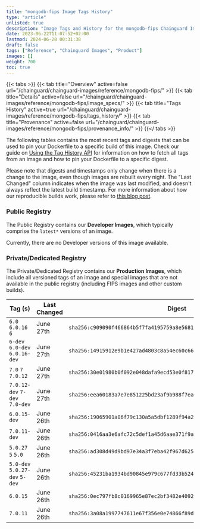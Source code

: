 ```yaml
---
title: "mongodb-fips Image Tags History"
type: "article"
unlisted: true
description: "Image Tags and History for the mongodb-fips Chainguard Image"
date: 2023-06-22T11:07:52+02:00
lastmod: 2024-06-28 00:31:38
draft: false
tags: ["Reference", "Chainguard Images", "Product"]
images: []
weight: 700
toc: true
---
```


{{< tabs >}}
{{< tab title="Overview" active=false url="/chainguard/chainguard-images/reference/mongodb-fips/" >}}
{{< tab title="Details" active=false url="/chainguard/chainguard-images/reference/mongodb-fips/image_specs/" >}}
{{< tab title="Tags History" active=true url="/chainguard/chainguard-images/reference/mongodb-fips/tags_history/" >}}
{{< tab title="Provenance" active=false url="/chainguard/chainguard-images/reference/mongodb-fips/provenance_info/" >}}
{{</ tabs >}}

The following tables contains the most recent tags and digests that can be used to pin your Dockerfile to a specific build of this image. Check our guide on [Using the Tag History API](/chainguard/chainguard-images/using-the-tag-history-api/) for information on how to fetch all tags from an image and how to pin your Dockerfile to a specific digest.

Please note that digests and timestamps only change when there is a change to the image, even though images are rebuilt every night. The "Last Changed" column indicates when the image was last modified, and doesn't always reflect the latest build timestamp. For more information about how our reproducible builds work, please refer to [this blog post](https://www.chainguard.dev/unchained/reproducing-chainguards-reproducible-image-builds).

### Public Registry
The Public Registry contains our **Developer Images**, which typically comprise the `latest*` versions of an image.

Currently, there are no Developer versions of this image available.

### Private/Dedicated Registry
The Private/Dedicated Registry contains our **Production Images**, which include all versioned tags of an image and special images that are not available in the public registry (including FIPS images and other custom builds).

| Tag (s)                         | Last Changed | Digest                                                                    |
|---------------------------------|--------------|---------------------------------------------------------------------------|
|  `6.0` `6.0.16` `6`             | June 27th    | `sha256:c909090f466864b5f7fa4195759a8e568100c6591be0dc4948f28c1f3fe2cfa0` |
|  `6-dev` `6.0-dev` `6.0.16-dev` | June 27th    | `sha256:14915912e9b1e427ad4803c8a54ec60c66b33a79a4b944d72e53ee2222082a58` |
|  `7.0` `7` `7.0.12`             | June 27th    | `sha256:30e01980b0f092e048dafa9ecd53e0f817c1b7564a0e4bba185621905121c85f` |
|  `7.0.12-dev` `7-dev` `7.0-dev` | June 27th    | `sha256:eea60183a7e7e851225bd23af9b988f7ea424ee3970ed201bcf3d5f7dad11655` |
|  `6.0.15-dev`                   | June 26th    | `sha256:19065901a06f79c130a5a5dbf1289f94a24de947e80d42290503f7a878c69ecf` |
|  `7.0.11-dev`                   | June 26th    | `sha256:0416aa3e6afc72c5def1a45d6aae371f9a5ecde4e355a9ceaae0222ae7c89c0c` |
|  `5.0.27` `5` `5.0`             | June 26th    | `sha256:ad308d49d9bd97e34a3f7eba42f967d6253b3dd2dd34e3ec60379ec568e5743b` |
|  `5.0-dev` `5.0.27-dev` `5-dev` | June 26th    | `sha256:45231ba1934bd90845e979c677fd33b5244ebb7a768c62ef1582405308d5dc56` |
|  `6.0.15`                       | June 26th    | `sha256:0ec797fb8c0169965e87ec2bf3482e4092aefd234a5d0f3b00f8ad7b31039c1e` |
|  `7.0.11`                       | June 26th    | `sha256:3a08a1997747611e67f356e0e74866f89d82086df7b38b169331cde598e3b8f3` |

